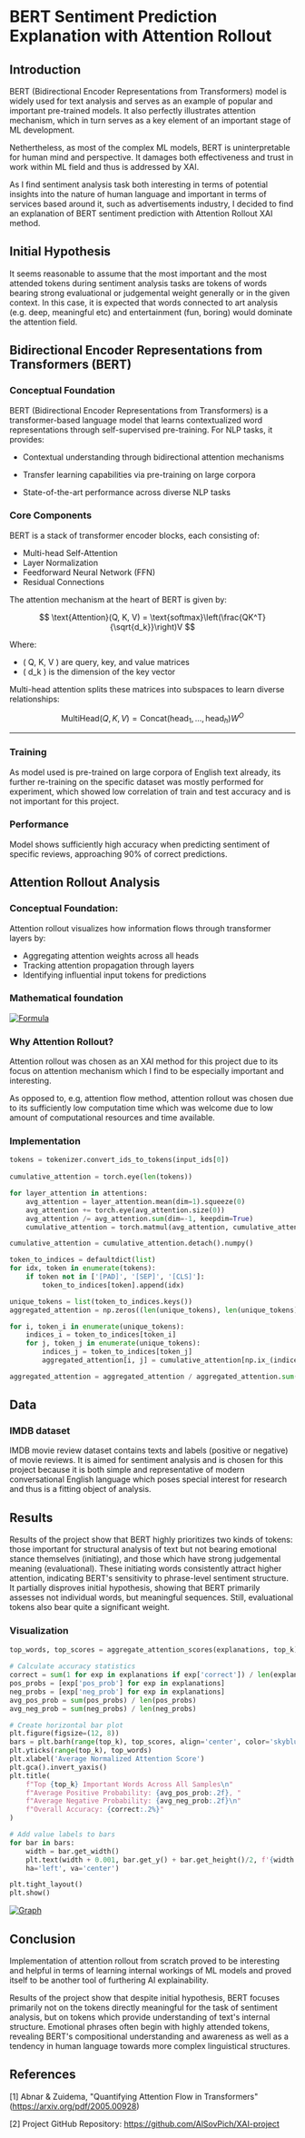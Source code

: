 # BERT Sentiment Prediction Explanation with Attention Rollout

## Introduction

BERT (Bidirectional Encoder Representations from Transformers) model is widely used for text analysis and serves as an example of popular and important pre-trained models. It also perfectly illustrates attention mechanism, which in turn serves as a key element of an important stage of ML development. 

Nethertheless, as most of the complex ML models, BERT is uninterpretable for human mind and perspective. It damages both effectiveness and trust in work within ML field and thus is addressed by XAI. 

As I find sentiment analysis task both interesting in terms of potential insights into the nature of human language and important in terms of services based around it, such as advertisements industry, I decided to find an explanation of BERT sentiment prediction with Attention Rollout XAI method.

## Initial Hypothesis
It seems reasonable to assume that the most important and the most attended tokens during sentiment analysis tasks are tokens of words bearing strong evaluational or judgemental weight generally or in the given context. In this case, it is expected that words connected to art analysis (e.g. deep, meaningful etc) and entertainment (fun, boring) would dominate the attention field.



## Bidirectional Encoder Representations from Transformers (BERT)

### Conceptual Foundation
BERT (Bidirectional Encoder Representations from Transformers) is a transformer-based language model that learns contextualized word representations through self-supervised pre-training. For NLP tasks, it provides:

- Contextual understanding through bidirectional attention mechanisms

- Transfer learning capabilities via pre-training on large corpora

- State-of-the-art performance across diverse NLP tasks

### Core Components
BERT is a stack of transformer encoder blocks, each consisting of:

- Multi-head Self-Attention
- Layer Normalization
- Feedforward Neural Network (FFN)
- Residual Connections

The attention mechanism at the heart of BERT is given by:

$$
\text{Attention}(Q, K, V) = \text{softmax}\left(\frac{QK^T}{\sqrt{d_k}}\right)V
$$

Where:
- \( Q, K, V \) are query, key, and value matrices
- \( d_k \) is the dimension of the key vector

Multi-head attention splits these matrices into subspaces to learn diverse relationships:

$$
\text{MultiHead}(Q,K,V) = \text{Concat}(\text{head}_1, ..., \text{head}_h)W^O
$$


---

### Training
As model used is pre-trained on large corpora of English text already, its further re-training on the specific dataset was mostly performed for experiment, which showed low correlation of train and test accuracy and is not important for this project.

### Performance
Model shows sufficiently high accuracy when predicting sentiment of specific reviews, approaching 90% of correct predictions.

## Attention Rollout Analysis
### Conceptual Foundation:
Attention rollout visualizes how information flows through transformer layers by:
- Aggregating attention weights across all heads
- Tracking attention propagation through layers
- Identifying influential input tokens for predictions

### Mathematical foundation
[![Formula](https://github.com/AlSovPich/xai_attention_rollout_for_bert/blob/patch-1/content/docs/Groups/images/formula.png "Formula")](https://github.com/AlSovPich/xai_attention_rollout_for_bert/blob/patch-1/content/docs/Groups/images/formula.png "Formula")


### Why Attention Rollout?
Attention rollout was chosen as an XAI method for this project due to its focus on attention mechanism which I find to be especially important and interesting. 

As opposed to, e.g, attention flow method, attention rollout was chosen due to its sufficiently low computation time which was welcome due to low amount of computational resources and time available. 

### Implementation
```python
tokens = tokenizer.convert_ids_to_tokens(input_ids[0])
    
cumulative_attention = torch.eye(len(tokens))

for layer_attention in attentions:
	avg_attention = layer_attention.mean(dim=1).squeeze(0)
	avg_attention += torch.eye(avg_attention.size(0))
	avg_attention /= avg_attention.sum(dim=-1, keepdim=True)
	cumulative_attention = torch.matmul(avg_attention, cumulative_attention)

cumulative_attention = cumulative_attention.detach().numpy()

token_to_indices = defaultdict(list)
for idx, token in enumerate(tokens):
	if token not in ['[PAD]', '[SEP]', '[CLS]']:
		token_to_indices[token].append(idx)

unique_tokens = list(token_to_indices.keys())
aggregated_attention = np.zeros((len(unique_tokens), len(unique_tokens)))

for i, token_i in enumerate(unique_tokens):
	indices_i = token_to_indices[token_i]
	for j, token_j in enumerate(unique_tokens):
		indices_j = token_to_indices[token_j]
		aggregated_attention[i, j] = cumulative_attention[np.ix_(indices_i, indices_j)].mean()

aggregated_attention = aggregated_attention / aggregated_attention.sum(axis=1, keepdims=True)
```

## Data
### IMDB dataset
IMDB movie review dataset contains texts and labels (positive or negative) of movie reviews. It is aimed for sentiment analysis and is chosen for this project because it is both simple and representative of modern conversational English language which poses special interest for research and thus is a fitting object of analysis.

## Results
Results of the project show that BERT highly prioritizes two kinds of tokens: those important for structural analysis of text but not bearing emotional stance themselves (initiating), and those which have strong judgemental meaning (evaluational). These initiating words consistently attract higher attention, indicating BERT's sensitivity to phrase-level sentiment structure. It partially disproves initial hypothesis, showing that BERT primarily assesses not individual words, but meaningful sequences. Still, evaluational tokens also bear quite a significant weight.

### Visualization
```python
top_words, top_scores = aggregate_attention_scores(explanations, top_k)
    
# Calculate accuracy statistics
correct = sum(1 for exp in explanations if exp['correct']) / len(explanations)
pos_probs = [exp['pos_prob'] for exp in explanations]
neg_probs = [exp['neg_prob'] for exp in explanations]
avg_pos_prob = sum(pos_probs) / len(pos_probs)
avg_neg_prob = sum(neg_probs) / len(neg_probs)

# Create horizontal bar plot
plt.figure(figsize=(12, 8))
bars = plt.barh(range(top_k), top_scores, align='center', color='skyblue')
plt.yticks(range(top_k), top_words)
plt.xlabel('Average Normalized Attention Score')
plt.gca().invert_yaxis()
plt.title(
	f"Top {top_k} Important Words Across All Samples\n"
	f"Average Positive Probability: {avg_pos_prob:.2f}, "
	f"Average Negative Probability: {avg_neg_prob:.2f}\n"
	f"Overall Accuracy: {correct:.2%}"
)

# Add value labels to bars
for bar in bars:
	width = bar.get_width()
	plt.text(width + 0.001, bar.get_y() + bar.get_height()/2, f'{width:.3f}',
	ha='left', va='center')

plt.tight_layout()
plt.show()
```

[![Graph](https://github.com/AlSovPich/xai_attention_rollout_for_bert/blob/patch-1/content/docs/Groups/images/output.png "Graph")](https://github.com/AlSovPich/xai_attention_rollout_for_bert/blob/patch-1/content/docs/Groups/images/output.png "Graph")

## Conclusion
Implementation of attention rollout from scratch proved to be interesting and helpful in terms of learning internal workings of ML models and proved itself to be another tool of furthering AI explainability. 

Results of the project show that despite initial hypothesis, BERT focuses primarily not on the tokens directly meaningful for the task of sentiment analysis, but on tokens which provide understanding of text's internal structure. Emotional phrases often begin with highly attended tokens, revealing BERT's compositional understanding and awareness as well as a tendency in human language towards more complex linguistical structures.


## References

[1] Abnar & Zuidema, "Quantifying Attention Flow in Transformers" (https://arxiv.org/pdf/2005.00928)

[2] Project GitHub Repository: https://github.com/AlSovPich/XAI-project
